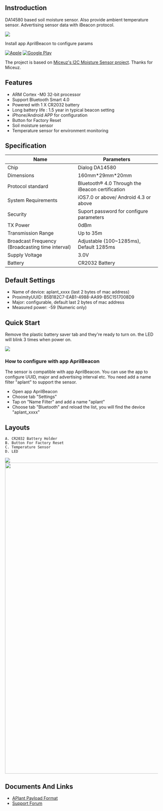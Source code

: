 ## Instroduction

DA14580 based soil moisture sensor. Also provide ambient temperature
sensor. Advertising sensor data with iBeacon
protocol.

<img src="https://i0.aprbrother.com/wp-content/uploads/2016/06/plant_1-600x600.jpg">

Install app AprilBeacon to configure
params

[![Apple](//i1.aprbrother.com/Apple_App_Store_Badge.png)](//itunes.apple.com/us/app/aprilbeacon/id847517010?mt=8)
[![Google Play](//i1.aprilbrother.com/Google_Play_Badge.png)](https://play.google.com/store/apps/details?id=com.aprilbrother.ab_ibeacon)

The project is based on [Miceuz's I2C Moisture Sensor
project](https://github.com/Miceuz/i2c-moisture-sensor). Thanks for
Miceuz.

## Features

- ARM Cortex -M0 32-bit processor
- Support Bluetooth Smart 4.0
- Powered with 1 X CR2032 battery
- Long battery life : 1.5 year in typical beacon setting
- iPhone/Android APP for configuration
- Button for Factory Reset
- Soil moisture sensor
- Temperature sensor for environment monitoring

## Specification

| Name                              | Parameters                                       |
| ------------------------------------------------ | ------------------------------------------------ |
| Chip                                             | Dialog DA14580                                   |
| Dimensions                                       | 160mm\*29mm\*20mm                                |
| Protocol standard                                | Bluetooth® 4.0 Through the iBeacon certification |
| System Requirements                              | iOS7.0 or above/ Android 4.3 or above            |
| Security                                         | Suport password for configure parameters         |
| TX Power                                         | 0dBm                                             |
| Transmission Range                               | Up to 35m                                        |
| Broadcast Frequency (Broadcasting time interval) | Adjustable (100~1285ms), Default 1285ms          |
| Supply Voltage                                   | 3.0V                                             |
| Battery                                          | CR2032 Battery                                   |

## Default Settings

  - Name of device: aplant_xxxx (last 2 bytes of mac address)
  - ProximityUUID: B5B182C7-EAB1-4988-AA99-B5C1517008D9
  - Major: configurable, default last 2 bytes of mac address
  - Measured power: -59 (Numeric only)

## Quick Start

Remove the plastic battery saver tab and they're ready to turn on. the
LED will blink 3 times when power on.

<img src="https://i1.aprbrother.com/plant_plastic.jpg">

### How to configure with app AprilBeacon

The sensor is compatible with app AprilBeacon. You can use the app to
configure UUID, major and advertising interval etc. You need add a name
filter "aplant" to support the sensor.

  - Open app AprilBeacon
  - Choose tab "Settings"
  - Tap on "Name Filter" and add a name "aplant"
  - Choose tab "Bluetooth" and reload the list, you will find the device
    "aplant_xxxx"

## Layouts

    A. CR2032 Battery Holder
    B. Button For Factory Reset
    C. Temperature Sensor
    D. LED

<img src="https://i1.aprbrother.com/aplant_layout_1.jpg-1024.jpg">

<img src="https://i1.aprbrother.com/soil-pcb.png" width="1024">

## Documents And Links

  - [APlant Payload Format](APlant_Payload_Format.md)
  - [Support Forum](http://bbs.aprbrother.com)


